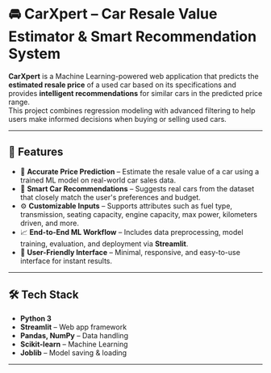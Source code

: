 # 🚘 CarXpert – Car Resale Value Estimator & Smart Recommendation System

**CarXpert** is a Machine Learning-powered web application that predicts the **estimated resale price** of a used car based on its specifications and provides **intelligent recommendations** for similar cars in the predicted price range.  
This project combines regression modeling with advanced filtering to help users make informed decisions when buying or selling used cars.

---

## 📌 Features

- 🔮 **Accurate Price Prediction** – Estimate the resale value of a car using a trained ML model on real-world car sales data.  
- 🚗 **Smart Car Recommendations** – Suggests real cars from the dataset that closely match the user's preferences and budget.  
- ⚙️ **Customizable Inputs** – Supports attributes such as fuel type, transmission, seating capacity, engine capacity, max power, kilometers driven, and more.  
- 📈 **End-to-End ML Workflow** – Includes data preprocessing, model training, evaluation, and deployment via **Streamlit**.  
- 🎯 **User-Friendly Interface** – Minimal, responsive, and easy-to-use interface for instant results.

---

## 🛠 Tech Stack

- **Python 3**
- **Streamlit** – Web app framework  
- **Pandas, NumPy** – Data handling  
- **Scikit-learn** – Machine Learning  
- **Joblib** – Model saving & loading  

---
